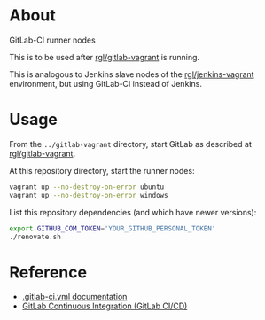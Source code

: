 # About

GitLab-CI runner nodes

This is to be used after [rgl/gitlab-vagrant](https://github.com/rgl/gitlab-vagrant) is running.

This is analogous to Jenkins slave nodes of the [rgl/jenkins-vagrant](https://github.com/rgl/jenkins-vagrant) environment, but using GitLab-CI instead of Jenkins.

# Usage

From the `../gitlab-vagrant` directory, start GitLab as described at [rgl/gitlab-vagrant](https://github.com/rgl/gitlab-vagrant).

At this repository directory, start the runner nodes:

```bash
vagrant up --no-destroy-on-error ubuntu
vagrant up --no-destroy-on-error windows
```

List this repository dependencies (and which have newer versions):

```bash
export GITHUB_COM_TOKEN='YOUR_GITHUB_PERSONAL_TOKEN'
./renovate.sh
```

# Reference

* [.gitlab-ci.yml documentation](https://docs.gitlab.com/ee/ci/yaml/index.html)
* [GitLab Continuous Integration (GitLab CI/CD)](https://docs.gitlab.com/ee/ci/)
